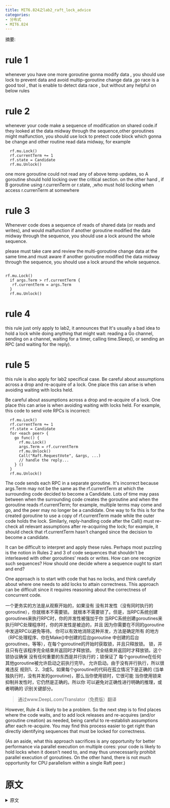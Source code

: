 ```yaml
---
title: MIT6.824之lab2_raft_lock_advice
categories:
- 分布式
- MIT6.824
---
```

摘要:
<!-- more -->

<!-- toc -->

# rule 1

whenever you have one more goroutine gonna modify data , you should use lock to prevent data and
avoid multip-goroutine change data ,go race is a good tool , that is enable to detect data race ,
but without any helpful on below rules

# rule 2

whenever your code make a sequence of modification on shared code.if they looked at the
data midway through the sequence,other goroutines might malfunction, you should use lock
to pretect code block which gonna be change and other routine read data midway, for example

```golang
  rf.mu.Lock()
  rf.currentTerm += 1
  rf.state = Candidate
  rf.mu.Unlock()
```


one more goroutine could not read any of above temp updates, so A goroutine should hold locking over the critical section.
on the other hand , if B goroutine using r.currenTerm or r.state, ,who must hold locking when access r.currenTerm at somewhere

# rule 3

Whenever code does a sequence of reads of shared data (or
reads and writes), and would malfunction if another goroutine modified
the data midway through the sequence, you should use a lock around the
whole sequence.

please must take care and review the multi-goroutine change data at the same time.and must aware if another goroutine modified
the data midway through the sequence, you should use a lock around the whole sequence.

```golang

rf.mu.Lock()
  if args.Term > rf.currentTerm {
   rf.currentTerm = args.Term
  }
  rf.mu.Unlock()

```

# rule 4

this rule just only apply to lab2, it announces that It's usually a bad idea to hold a lock while doing anything that might wait: reading a Go channel, sending on a channel, waiting for a timer, calling time.Sleep(), or sending an RPC (and waiting for the
reply).

# rule 5

this rule is also apply for lab2 specifical case.
Be careful about assumptions across a drop and re-acquire of a
lock. One place this can arise is when avoiding waiting with locks
held.

Be careful about assumptions across a drop and re-acquire of a
lock. One place this can arise is when avoiding waiting with locks
held. For example, this code to send vote RPCs is incorrect:

```golang
  rf.mu.Lock()
  rf.currentTerm += 1
  rf.state = Candidate
  for <each peer> {
    go func() {
      rf.mu.Lock()
      args.Term = rf.currentTerm
      rf.mu.Unlock()
      Call("Raft.RequestVote", &args, ...)
      // handle the reply...
    } ()
  }
  rf.mu.Unlock()
```

The code sends each RPC in a separate goroutine. It's incorrect
because args.Term may not be the same as the rf.currentTerm at which
the surrounding code decided to become a Candidate. Lots of time may
pass between when the surrounding code creates the goroutine and when
the goroutine reads rf.currentTerm; for example, multiple terms may
come and go, and the peer may no longer be a candidate. One way to fix
this is for the created goroutine to use a copy of rf.currentTerm made
while the outer code holds the lock. Similarly, reply-handling code
after the Call() must re-check all relevant assumptions after
re-acquiring the lock; for example, it should check that
rf.currentTerm hasn't changed since the decision to become a
candidate.

It can be difficult to interpret and apply these rules. Perhaps most
puzzling is the notion in Rules 2 and 3 of code sequences that
shouldn't be interleaved with other goroutines' reads or writes. How
can one recognize such sequences? How should one decide where a
sequence ought to start and end?

One approach is to start with code that has no locks, and think
carefully about where one needs to add locks to attain correctness.
This approach can be difficult since it requires reasoning about the
correctness of concurrent code.

一个更务实的方法是从观察开始的，如果没有
没有并发性（没有同时执行的goroutine），你就根本不需要锁。
就根本不需要锁了。但是，当RPC系统创建goroutines来执行RPC时，你的并发性被强加于你
当RPC系统创建goroutines来执行RPC处理程序时，你的并发性是被迫的，并且
因为你需要在不同的goroutine中发送RPC以避免等待。
你可以有效地消除这种并发，方法是确定所有
的地方（RPC处理程序、你在Make()中创建的后台goroutine
中创建的后台goroutines，等等），在每个goroutine的开始时获取锁，并且只释放锁。
锁，并且只有在该程序完全结束并返回时才释放锁。
完全结束并返回时才释放锁。这个锁协议确保
没有任何重要的东西是并行执行的；锁保证了
每个goroutine在任何其他goroutine被允许启动之前执行完毕。
允许启动。由于没有并行执行，所以很难违反
规则1、2、3或5。如果每个goroutine的代码在孤立情况下是正确的
(当单独执行时，没有并发的goroutine)，那么当你使用锁时，它很可能
当你使用锁来抑制并发性时，它仍然是正确的。所以你
可以避免对正确性进行明确的推理，或者明确的
识别关键部分。
> 通过www.DeepL.com/Translator（免费版）翻译

However, Rule 4 is likely to be a problem. So the next step is to find
places where the code waits, and to add lock releases and re-acquires
(and/or goroutine creation) as needed, being careful to re-establish
assumptions after each re-acquire. You may find this process easier to
get right than directly identifying sequences that must be locked for
correctness.

(As an aside, what this approach sacrifices is any opportunity for
better performance via parallel execution on multiple cores: your code
is likely to hold locks when it doesn't need to, and may thus
unnecessarily prohibit parallel execution of goroutines. On the other
hand, there is not much opportunity for CPU parallelism within a
single Raft peer.)

# 原文

<details>
<summary>原文</summary>
<pre>
Raft Locking Advice

If you are wondering how to use locks in the 6.824 Raft labs, here are
some rules and ways of thinking that might be helpful.

Rule 1: Whenever you have data that more than one goroutine uses, and
at least one goroutine might modify the data, the goroutines should
use locks to prevent simultaneous use of the data. The Go race
detector is pretty good at detecting violations of this rule (though
it won't help with any of the rules below).

Rule 2: Whenever code makes a sequence of modifications to shared
data, and other goroutines might malfunction if they looked at the
data midway through the sequence, you should use a lock around the
whole sequence.

An example:

  rf.mu.Lock()
  rf.currentTerm += 1
  rf.state = Candidate
  rf.mu.Unlock()

It would be a mistake for another goroutine to see either of these
updates alone (i.e. the old state with the new term, or the new term
with the old state). So we need to hold the lock continuously over the
whole sequence of updates. All other code that uses rf.currentTerm or
rf.state must also hold the lock, in order to ensure exclusive access
for all uses.

The code between Lock() and Unlock() is often called a "critical
section." The locking rules a programmer chooses (e.g. "a goroutine
must hold rf.mu when using rf.currentTerm or rf.state") are often
called a "locking protocol".

Rule 3: Whenever code does a sequence of reads of shared data (or
reads and writes), and would malfunction if another goroutine modified
the data midway through the sequence, you should use a lock around the
whole sequence.

An example that could occur in a Raft RPC handler:

  rf.mu.Lock()
  if args.Term > rf.currentTerm {
   rf.currentTerm = args.Term
  }
  rf.mu.Unlock()

This code needs to hold the lock continuously for the whole sequence.
Raft requires that currentTerm only increases, and never decreases.
Another RPC handler could be executing in a separate goroutine; if it
were allowed to modify rf.currentTerm between the if statement and the
update to rf.currentTerm, this code might end up decreasing
rf.currentTerm. Hence the lock must be held continuously over the
whole sequence. In addition, every other use of currentTerm must hold
the lock, to ensure that no other goroutine modifies currentTerm
during our critical section.

Real Raft code would need to use longer critical sections than these
examples; for example, a Raft RPC handler should probably hold the
lock for the entire handler.

Rule 4: It's usually a bad idea to hold a lock while doing anything
that might wait: reading a Go channel, sending on a channel, waiting
for a timer, calling time.Sleep(), or sending an RPC (and waiting for the
reply). One reason is that you probably want other goroutines to make
progress during the wait. Another reason is deadlock avoidance. Imagine
two peers sending each other RPCs while holding locks; both RPC
handlers need the receiving peer's lock; neither RPC handler can ever
complete because it needs the lock held by the waiting RPC call.

Code that waits should first release locks. If that's not convenient,
sometimes it's useful to create a separate goroutine to do the wait.

Rule 5: Be careful about assumptions across a drop and re-acquire of a
lock. One place this can arise is when avoiding waiting with locks
held. For example, this code to send vote RPCs is incorrect:

  rf.mu.Lock()
  rf.currentTerm += 1
  rf.state = Candidate
  for <each peer> {
    go func() {
      rf.mu.Lock()
      args.Term = rf.currentTerm
      rf.mu.Unlock()
      Call("Raft.RequestVote", &args, ...)
      // handle the reply...
    } ()
  }
  rf.mu.Unlock()

The code sends each RPC in a separate goroutine. It's incorrect
because args.Term may not be the same as the rf.currentTerm at which
the surrounding code decided to become a Candidate. Lots of time may
pass between when the surrounding code creates the goroutine and when
the goroutine reads rf.currentTerm; for example, multiple terms may
come and go, and the peer may no longer be a candidate. One way to fix
this is for the created goroutine to use a copy of rf.currentTerm made
while the outer code holds the lock. Similarly, reply-handling code
after the Call() must re-check all relevant assumptions after
re-acquiring the lock; for example, it should check that
rf.currentTerm hasn't changed since the decision to become a
candidate.

It can be difficult to interpret and apply these rules. Perhaps most
puzzling is the notion in Rules 2 and 3 of code sequences that
shouldn't be interleaved with other goroutines' reads or writes. How
can one recognize such sequences? How should one decide where a
sequence ought to start and end?

One approach is to start with code that has no locks, and think
carefully about where one needs to add locks to attain correctness.
This approach can be difficult since it requires reasoning about the
correctness of concurrent code.

A more pragmatic approach starts with the observation that if there
were no concurrency (no simultaneously executing goroutines), you
would not need locks at all. But you have concurrency forced on you
when the RPC system creates goroutines to execute RPC handlers, and
because you need to send RPCs in separate goroutines to avoid waiting.
You can effectively eliminate this concurrency by identifying all
places where goroutines start (RPC handlers, background goroutines you
create in Make(), &c), acquiring the lock at the very start of each
goroutine, and only releasing the lock when that goroutine has
completely finished and returns. This locking protocol ensures that
nothing significant ever executes in parallel; the locks ensure that
each goroutine executes to completion before any other goroutine is
allowed to start. With no parallel execution, it's hard to violate
Rules 1, 2, 3, or 5. If each goroutine's code is correct in isolation
(when executed alone, with no concurrent goroutines), it's likely to
still be correct when you use locks to suppress concurrency. So you
can avoid explicit reasoning about correctness, or explicitly
identifying critical sections.

However, Rule 4 is likely to be a problem. So the next step is to find
places where the code waits, and to add lock releases and re-acquires
(and/or goroutine creation) as needed, being careful to re-establish
assumptions after each re-acquire. You may find this process easier to
get right than directly identifying sequences that must be locked for
correctness.

(As an aside, what this approach sacrifices is any opportunity for
better performance via parallel execution on multiple cores: your code
is likely to hold locks when it doesn't need to, and may thus
unnecessarily prohibit parallel execution of goroutines. On the other
hand, there is not much opportunity for CPU parallelism within a
single Raft peer.)
</pre>
</details>
